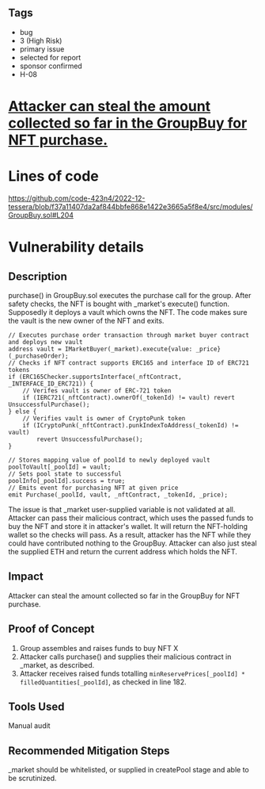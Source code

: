 ## Tags

- bug
- 3 (High Risk)
- primary issue
- selected for report
- sponsor confirmed
- H-08

# [Attacker can steal the amount collected so far in the GroupBuy for NFT purchase.](https://github.com/code-423n4/2022-12-tessera-findings/issues/47) 

# Lines of code

https://github.com/code-423n4/2022-12-tessera/blob/f37a11407da2af844bbfe868e1422e3665a5f8e4/src/modules/GroupBuy.sol#L204


# Vulnerability details

## Description

purchase() in GroupBuy.sol executes the purchase call for the group. After safety checks, the NFT is bought with \_market's execute() function. Supposedly it deploys a vault which owns the NFT. The code makes sure the vault is the new owner of the NFT and exits.
```
// Executes purchase order transaction through market buyer contract and deploys new vault
address vault = IMarketBuyer(_market).execute{value: _price}(_purchaseOrder);
// Checks if NFT contract supports ERC165 and interface ID of ERC721 tokens
if (ERC165Checker.supportsInterface(_nftContract, _INTERFACE_ID_ERC721)) {
    // Verifes vault is owner of ERC-721 token
    if (IERC721(_nftContract).ownerOf(_tokenId) != vault) revert UnsuccessfulPurchase();
} else {
    // Verifies vault is owner of CryptoPunk token
    if (ICryptoPunk(_nftContract).punkIndexToAddress(_tokenId) != vault)
        revert UnsuccessfulPurchase();
}

// Stores mapping value of poolId to newly deployed vault
poolToVault[_poolId] = vault;
// Sets pool state to successful
poolInfo[_poolId].success = true;
// Emits event for purchasing NFT at given price
emit Purchase(_poolId, vault, _nftContract, _tokenId, _price);
```

The issue is that \_market user-supplied variable is not validated at all. Attacker can pass their malicious contract, which uses the passed funds to buy the NFT and store it in attacker's wallet. It will return the NFT-holding wallet so the checks will pass. As a result, attacker has the NFT while they could have contributed nothing to the GroupBuy. Attacker can also just steal the supplied ETH and return the current address which holds the NFT.

## Impact

Attacker can steal the amount collected so far in the GroupBuy for NFT purchase.

## Proof of Concept

1. Group assembles and raises funds to buy NFT X
2. Attacker calls purchase() and supplies their malicious contract in \_market, as described.
3. Attacker receives raised funds totalling  `minReservePrices[_poolId] * filledQuantities[_poolId]`, as checked in line 182.

## Tools Used

Manual audit

## Recommended Mitigation Steps

\_market should be whitelisted, or supplied in createPool stage and able to be scrutinized.